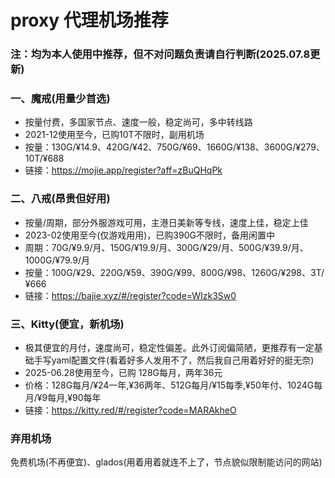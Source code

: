 # proxy 代理机场推荐

### 注：均为本人使用中推荐，但不对问题负责请自行判断(2025.07.8更新)

### 一、魔戒(用量少首选)
- 按量付费，多国家节点、速度一般，稳定尚可，多中转线路
- 2021-12使用至今，已购10T不限时，副用机场
- 按量：130G/¥14.9、420G/¥42、750G/¥69、1660G/¥138、3600G/¥279、10T/¥688
- 链接：https://mojie.app/register?aff=zBuQHqPk

### 二、八戒(昂贵但好用)
- 按量/周期，部分外服游戏可用，主港日美新等专线，速度上佳，稳定上佳
- 2023-02使用至今(仅游戏用用)，已购390G不限时，备用闲置中
- 周期：70G/¥9.9/月、150G/¥19.9/月、300G/¥29/月、500G/¥39.9/月、1000G/¥79.9/月
- 按量：100G/¥29、220G/¥59、390G/¥99、800G/¥98、1260G/¥298、3T/¥666
- 链接：https://bajie.xyz/#/register?code=WIzk3Sw0

### 三、Kitty(便宜，新机场)
- 极其便宜的月付，速度尚可，稳定性偏差。此外订阅偏简陋，更推荐有一定基础手写yaml配置文件(看着好多人发用不了，然后我自己用着好好的挺无奈)
- 2025-06.28使用至今，已购 128G每月，两年36元
- 价格：128G每月/¥24一年,¥36两年、512G每月/¥15每季,¥50年付、1024G每月/¥9每月,¥90每年
- 链接：https://kitty.red/#/register?code=MARAkheO


### 弃用机场
免费机场(不再便宜)、glados(用着用着就连不上了，节点貌似限制能访问的网站)
